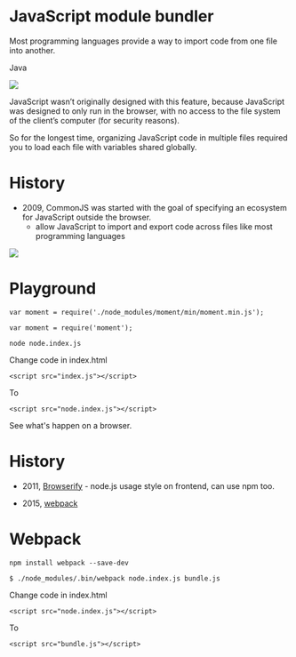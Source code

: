 # JavaScript module bundler

Most programming languages provide a way to import code from one file into another.

Java

![](https://3.bp.blogspot.com/-mzibMIk3d_c/VAVdswFbJmI/AAAAAAAAdbA/tESeKo7hTlo/s1600/6.jpg)

JavaScript wasn’t originally designed with this feature, because JavaScript was designed to only run in the browser, with no access to the file system of the client’s computer (for security reasons). 

So for the longest time, organizing JavaScript code in multiple files required you to load each file with variables shared globally. 


# History

- 2009, CommonJS was started with the goal of specifying an ecosystem for JavaScript outside the browser.
    - allow JavaScript to import and export code across files like most programming languages

![](https://cdn-images-1.medium.com/max/800/1*xeF1flp1zDLLJ4j7rDQ6-Q.png)

# Playground

`var moment = require('./node_modules/moment/min/moment.min.js');`

`var moment = require('moment');`

`node node.index.js`

Change code in index.html  

`<script src="index.js"></script>`

To

`<script src="node.index.js"></script>`

See what's happen on a browser.

# History

- 2011, [Browserify](http://browserify.org/) - node.js usage style on frontend, can use npm too.

- 2015, [webpack](https://webpack.js.org/)

# Webpack

`npm install webpack --save-dev`

`$ ./node_modules/.bin/webpack node.index.js bundle.js`

Change code in index.html 

`<script src="node.index.js"></script>`  

To

`<script src="bundle.js"></script>`  
